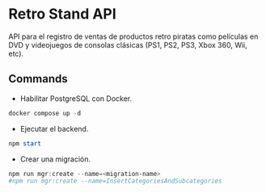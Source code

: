 # Retro Stand API

API para el registro de ventas de productos retro piratas como películas en DVD y videojuegos de consolas clásicas (PS1, PS2, PS3, Xbox 360, Wii, etc).

## Commands

* Habilitar PostgreSQL con Docker.
```powershell
docker compose up -d
```

* Ejecutar el backend.
```powershell
npm start
```

* Crear una migración.
```powershell
npm run mgr:create --name=<migration-name>
#npm run mgr:create --name=InsertCategoriesAndSubcategories
```
